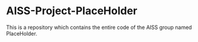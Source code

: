 # AISS-Project-PlaceHolder
This is a repository which contains the entire code of the AISS group named PlaceHolder. 
